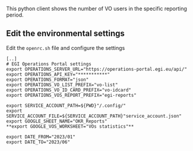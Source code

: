 This python client shows the number of VO users in the specific reporting period.

## Edit the environmental settings
Edit the `openrc.sh` file and configure the settings
```
[..]
# EGI Operations Portal settings
export OPERATIONS_SERVER_URL="https://operations-portal.egi.eu/api/"
export OPERATIONS_API_KEY="***********"
export OPERATIONS_FORMAT="json"
export OPERATIONS_VO_LIST_PREFIX="vo-list"
export OPERATIONS_VO_ID_CARD_PREFIX="vo-idcard"
export OPERATIONS_VOS_REPORT_PREFIX="egi-reports"

export SERVICE_ACCOUNT_PATH=${PWD}"/.config/"
export SERVICE_ACCOUNT_FILE=${SERVICE_ACCOUNT_PATH}"service_account.json"
export GOOGLE_SHEET_NAME="OKR_Reports"
**export GOOGLE_VOS_WORKSHEET="VOs statistics"**

export DATE_FROM="2023/01"
export DATE_TO="2023/06"
```
